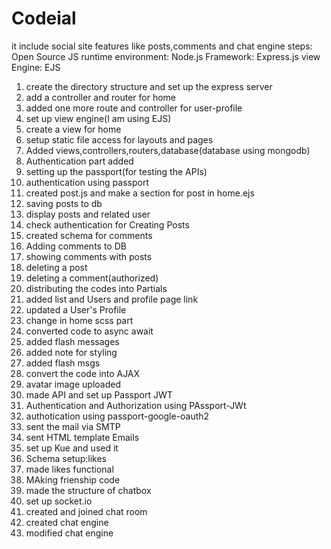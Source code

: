 # Codeial
it include social site features like posts,comments and chat engine
steps:
Open Source JS runtime environment: Node.js
Framework: Express.js
view Engine: EJS
1. create the directory structure and set up the express server
2. add a controller and router for home
3. added one more route and controller for user-profile
4. set up view engine(I am using EJS)
5. create a view for home
6. setup static file access for layouts and pages
7. Added views,controllers,routers,database(database using mongodb)
8. Authentication part added
9. setting up the passport(for testing the APIs)
10. authentication using passport
11. created post.js and make a section for post in home.ejs
12. saving posts to db
13. display posts and related user
14. check authentication for Creating Posts
15. created schema for comments
16. Adding comments to DB
17. showing comments with posts
18. deleting a post
19. deleting a comment(authorized)
20. distributing the codes into Partials
21. added list and Users and profile page link
22.  updated a User's Profile
23. change in home scss part
24. converted code to async await
25.  added flash messages
26. added note for styling
27. added flash msgs
28. convert the code into AJAX
29. avatar image uploaded
30. made API and set up Passport JWT
31. Authentication and Authorization using PAssport-JWt
32. authotication using passport-google-oauth2
33. sent the mail via SMTP
34. sent HTML template Emails
35. set up Kue and used it
36. Schema setup:likes
37. made likes functional
38. MAking frienship code
39.  made the structure of chatbox
40. set up socket.io
41. created and joined chat room
42. created chat engine
43. modified chat engine

   
    
